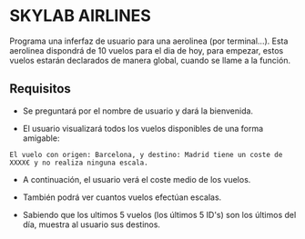 # SKYLAB AIRLINES

Programa una inferfaz de usuario para una aerolinea (por terminal...). Esta aerolinea dispondrá de 10 vuelos para el dia de hoy, para empezar, estos vuelos estarán declarados de manera global, cuando se llame a la función.

## Requisitos
- Se preguntará por el nombre de usuario y dará la bienvenida.

- El usuario visualizará todos los vuelos disponibles de una forma amigable: 
```
El vuelo con origen: Barcelona, y destino: Madrid tiene un coste de XXXX€ y no realiza ninguna escala.
```

- A continuación, el usuario verá el coste medio de los vuelos.

- También podrá ver cuantos vuelos efectúan escalas.

- Sabiendo que los ultimos 5 vuelos (los últimos 5 ID's) son los últimos del día, muestra al usuario sus destinos.
